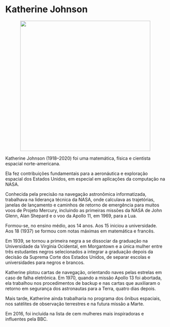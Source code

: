 # Katherine Johnson

<p  align="center">
<img  src="https://pt.wikipedia.org/wiki/Ficheiro:Katherine_Johnson_in_2008.jpg"  heigth="570"  width="410"/>
<p/>

Katherine Johnson (1918–2020) foi uma matemática, física e cientista espacial norte-americana.

Ela fez contribuições fundamentais para a aeronáutica e exploração espacial dos Estados Unidos, em especial em aplicações da computação na NASA. 

Conhecida pela precisão na navegação astronômica informatizada, trabalhava na liderança técnica da NASA, onde calculava as trajetórias, janelas de lançamento e caminhos de retorno de emergência para muitos voos de Projeto Mercury, incluindo as primeiras missões da NASA de John Glenn, Alan Shepard e o voo da Apollo 11, em 1969, para a Lua.

Formou-se, no ensino médio, aos 14 anos. Aos 15 iniciou a universidade. Aos 18 (1937) se formou com notas máximas em matemática e francês.

Em 1939, se tornou a primeira negra a se dissociar da graduação na Universidade da Virgínia Ocidental, em Morgantown e a única mulher entre três estudantes negros selecionados a integrar a graduação depois da decisão da Suprema Corte dos Estados Unidos, de separar escolas e universidades para negros e brancos. 

Katherine plotou cartas de navegação, orientando naves pelas estrelas em caso de falha eletrônica. Em 1970, quando a missão Apollo 13 foi abortada, ela trabalhou nos procedimentos de backup e nas cartas que auxiliaram o retorno em segurança dos astronautas para a Terra, quatro dias depois. 

Mais tarde, Katherine ainda trabalharia no programa dos ônibus espaciais, nos satélites de observação terrestres e na futura missão a Marte. 

Em 2016, foi incluída na lista de cem mulheres mais inspiradoras e influentes pela BBC.
